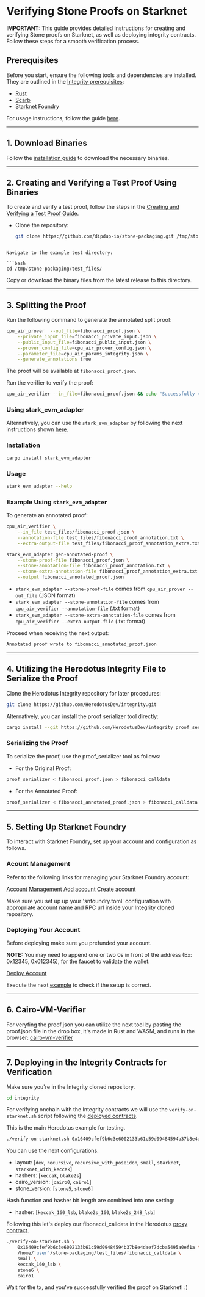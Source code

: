 # Verifying Stone Proofs on Starknet

**IMPORTANT:** This guide provides detailed instructions for creating and verifying Stone proofs on Starknet, as well as deploying integrity contracts. Follow these steps for a smooth verification process.

## Prerequisites

Before you start, ensure the following tools and dependencies are installed. They are outlined in the [Integrity prerequisites](https://github.com/HerodotusDev/integrity?tab=readme-ov-file#prerequisites):

- [Rust](https://www.rust-lang.org/tools/install)
- [Scarb](https://docs.swmansion.com/scarb/download.html)
- [Starknet Foundry](https://github.com/foundry-rs/starknet-foundry?tab=readme-ov-file#installation)

For usage instructions, follow the guide [here](https://github.com/dipdup-io/stone-packaging?tab=readme-ov-file#usage-instructions).

---

## 1. Download Binaries

Follow the [installation guide](../install/binaries.md) to download the necessary binaries.

---

## 2. Creating and Verifying a Test Proof Using Binaries

To create and verify a test proof, follow the steps in the [Creating and Verifying a Test Proof Guide](https://github.com/dipdup-io/stone-packaging?tab=readme-ov-file#creating-and-verifying-a-test-proof-using-binaries).

- Clone the repository:

   ```bash
   git clone https://github.com/dipdup-io/stone-packaging.git /tmp/stone-packaging
```

Navigate to the example test directory:

```bash
cd /tmp/stone-packaging/test_files/
```

Copy or download the binary files from the latest release to this directory.

---

## 3. Splitting the Proof

Run the following command to generate the annotated split proof:

```bash
cpu_air_prover  --out_file=fibonacci_proof.json \
    --private_input_file=fibonacci_private_input.json \
    --public_input_file=fibonacci_public_input.json \
    --prover_config_file=cpu_air_prover_config.json \
    --parameter_file=cpu_air_params_integrity.json \
    --generate_annotations true
```

The proof will be available at `fibonacci_proof.json`.

Run the verifier to verify the proof:

```bash
cpu_air_verifier --in_file=fibonacci_proof.json && echo "Successfully verified example proof."
```

### Using stark_evm_adapter

Alternatively, you can use the `stark_evm_adapter` by following the next instructions shown [here](https://github.com/zksecurity/stark-evm-adapter?tab=readme-ov-file#cli).

### Installation

```bash
cargo install stark_evm_adapter
```

### Usage

```bash
stark_evm_adapter --help
```

### Example Using `stark_evm_adapter`

To generate an annotated proof:

```bash
cpu_air_verifier \
    --in_file test_files/fibonacci_proof.json \
    --annotation-file test_files/fibonacci_proof_annotation.txt \
    --extra-output-file test_files/fibonacci_proof_annotation_extra.txt
```

```bash
stark_evm_adapter gen-annotated-proof \
    --stone-proof-file fibonacci_proof.json \
    --stone-annotation-file fibonacci_proof_annotation.txt \
    --stone-extra-annotation-file fibonacci_proof_annotation_extra.txt \
    --output fibonacci_annotated_proof.json
```

- `stark_evm_adapter --stone-proof-file` comes from `cpu_air_prover --out_file` (JSON format)
- `stark_evm_adapter --stone-annotation-file` comes from `cpu_air_verifier --annotation-file` (.txt format)
- `stark_evm_adapter --stone-extra-annotation-file` comes from `cpu_air_verifier --extra-output-file` (.txt format)

Proceed when receiving the next output:
```bash
Annotated proof wrote to fibonacci_annotated_proof.json
```

---

## 4. Utilizing the Herodotus Integrity File to Serialize the Proof

Clone the Herodotus Integrity repository for later procedures:

```bash
git clone https://github.com/HerodotusDev/integrity.git
```

Alternatively, you can install the proof serializer tool directly:

```bash
cargo install --git https://github.com/HerodotusDev/integrity proof_serializer
```

### Serializing the Proof

To serialize the proof, use the proof_serializer tool as follows:

- For the Original Proof:

```bash
proof_serializer < fibonacci_proof.json > fibonacci_calldata
```
- For the Annotated Proof:

```bash
proof_serializer < fibonacci_annotated_proof.json > fibonacci_calldata
```

---

## 5. Setting Up Starknet Foundry

To interact with Starknet Foundry, set up your account and configuration as follows.

### Acount Management

Refer to the following links for managing your Starknet Foundry account:

[Account Management](https://foundry-rs.github.io/starknet-foundry/appendix/sncast/account/account.html)
[Add account](https://foundry-rs.github.io/starknet-foundry/appendix/sncast/account/add.html)
[Create account](https://foundry-rs.github.io/starknet-foundry/appendix/sncast/account/create.html)

Make sure you set up up your 'snfoundry.toml' configuration with appropriate account name and RPC url inside your Integrity cloned repository.

### Deploying Your Account

Before deploying make sure you prefunded your account.

**NOTE:** You may need to append one or two 0s in front of the address (Ex: 0x12345, 0x012345), for the faucet to validate the wallet.

[Deploy Account](https://foundry-rs.github.io/starknet-foundry/appendix/sncast/account/deploy.html)

Execute the next [example](https://github.com/HerodotusDev/integrity?tab=readme-ov-file#monolith-proof) to check if the setup is correct.

---

## 6. Cairo-VM-Verifier

For veryfing the proof.json you can utilize the next tool by pasting the proof.json file in the drop box, it's made in Rust and WASM, and runs in the browser: [cairo-vm-verifier](https://demo.swiftness.iosis.tech/)

---

## 7. Deploying in the Integrity Contracts for Verification

Make sure you're in the Integrity cloned repository.

```bash
cd integrity
```

For verifying onchain with the Integrity contracts we will use the `verify-on-starknet.sh` script following the [deployed contracts](https://github.com/HerodotusDev/integrity/blob/main/deployed_contracts.md#main-contracts).

This is the main Herodotus example for testing.

```bash
./verify-on-starknet.sh 0x16409cfef9b6c3e6002133b61c59d09484594b37b8e4daef7dcba5495a0ef1a examples/calldata recursive keccak_248_lsb stone5 cairo0
```

You can use the next configurations.

- layout: [`dex`, `recursive`, `recursive_with_poseidon`, `small`, `starknet`, `starknet_with_keccak`]
- hashers: [`keccak`, `blake2s`]
- cairo_version: [`cairo0`, `cairo1`]
- stone_version: [`stone5`, `stone6`]

Hash function and hasher bit length are combined into one setting:

- hasher: [`keccak_160_lsb`, `blake2s_160`, `blake2s_248_lsb`]

Following this let's deploy our fibonacci_calldata in the Herodotus [proxy contract](https://github.com/HerodotusDev/integrity?tab=readme-ov-file#factregistry-and-proxy-contract).

```bash
./verify-on-starknet.sh \
    0x16409cfef9b6c3e6002133b61c59d09484594b37b8e4daef7dcba5495a0ef1a \
    /home/'user'/stone-packaging/test_files/fibonacci_calldata \
    small \
    keccak_160_lsb \
    stone6 \
    cairo1
```

Wait for the tx, and you've successfully verified the proof on Starknet! :)





